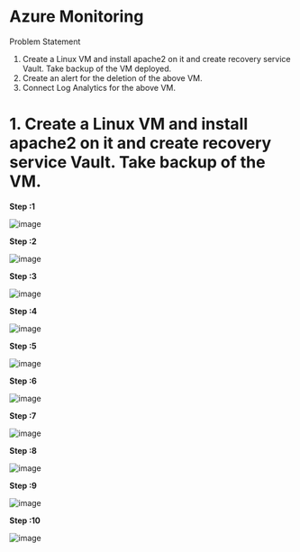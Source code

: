 # Azure Monitoring

Problem Statement

 1. Create a Linux VM and install apache2 on it and create recovery service Vault. Take backup of the VM deployed.
 2. Create an alert for the deletion of the above VM.
 3. Connect Log Analytics for the above VM.


# 1. Create a Linux VM and install apache2 on it and create recovery service Vault. Take backup of the VM.

 **Step :1**  
 
  ![image](https://user-images.githubusercontent.com/46291282/129439082-65b97803-dae4-441c-8847-e23f56dcecd9.png)
  
  **Step :2**
  
  ![image](https://user-images.githubusercontent.com/46291282/129439092-be32d494-1d61-455c-9685-c388c3e3d02f.png)
  
  **Step :3**
  
  ![image](https://user-images.githubusercontent.com/46291282/129439109-3d475862-1c92-4730-902f-5e701c88e5e1.png)

  
  **Step :4**
  
  ![image](https://user-images.githubusercontent.com/46291282/129439111-b531e5ca-d041-4da1-bde4-7d1ec1f94c2e.png)

  
  **Step :5**
  
  ![image](https://user-images.githubusercontent.com/46291282/129439113-2193ed32-ea76-4f83-9aff-9ccb1a74d633.png)

  
  **Step :6**
  
  ![image](https://user-images.githubusercontent.com/46291282/129439119-00515a34-dc3f-4f96-86e5-760912d6067f.png)

  
  **Step :7**
  
  ![image](https://user-images.githubusercontent.com/46291282/129439121-b8d1ce52-5c77-4f0e-b803-039c270b1352.png)

  
  **Step :8**
  
  ![image](https://user-images.githubusercontent.com/46291282/129439125-9875b8a7-6f3b-4fa4-931d-fdbf6fd68491.png)

  
  **Step :9**
  
  ![image](https://user-images.githubusercontent.com/46291282/129439126-3470bb0f-2693-4832-bcd9-168d55ef3468.png)

  
  **Step :10**
  
  ![image](https://user-images.githubusercontent.com/46291282/129439128-10a2a4bf-f03a-4e26-95a2-605d8e12c1e8.png)



